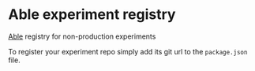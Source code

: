 # Able experiment registry

[Able](https://github.com/dannycoates/able) registry for non-production experiments

To register your experiment repo simply add its git url to the `package.json` file.
